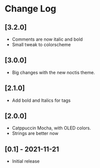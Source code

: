 # Change Log

## [3.2.0]

- Comments are now italic and bold
- Small tweak to colorscheme

## [3.0.0]

- Big changes with the new noctis theme.

## [2.1.0]

- Add bold and Italics for tags

## [2.0.0]

- Catppuccin Mocha, with OLED colors.
- Strings are better now

## [0.1] - 2021-11-21

- Initial release

